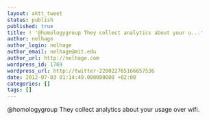```yaml
---
layout: aktt_tweet
status: publish
published: true
title: ! '@homologygroup They collect analytics about your u...'
author: nelhage
author_login: nelhage
author_email: nelhage@mit.edu
author_url: http://nelhage.com
wordpress_id: 1769
wordpress_url: http://twitter-220022765166657536
date: 2012-07-03 01:14:49.000000000 +02:00
categories: []
tags: []
---
```

@homologygroup They collect analytics about your usage over wifi.
